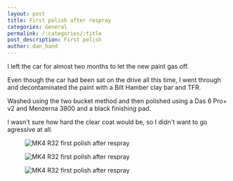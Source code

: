 ```yaml
---
layout: post
title: First polish after respray 
categories: General
permalink: /:categories/:title
post_description: First polish 
author: dan_hand
---
```


I left the car for almost two months to let the new paint gas off.

Even though the car had been sat on the drive all this time, I went through and decontaminated the paint with a Bilt Hamber clay bar and TFR.

Washed using the two bucket method and then polished using a Das 6 Pro+ v2 and Menzerna 3800 and a black finishing pad.

I wasn't sure how hard the clear coat would be, so I didn't want to go agressive at all.

<figure class="full-img"><img src="/assets/images/mk4-r32-first-polish-1.jpeg" alt="MK4 R32 first polish after respray"></figure>
<figure class="full-img"><img src="/assets/images/mk4-r32-first-polish-2.jpeg" alt="MK4 R32 first polish after respray"></figure>
<figure class="full-img"><img src="/assets/images/mk4-r32-first-polish-3.jpeg" alt="MK4 R32 first polish after respray"></figure>

